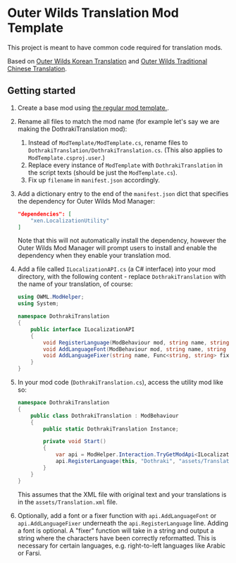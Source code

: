 # Outer Wilds Translation Mod Template

This project is meant to have common code required for translation mods.

Based on [Outer Wilds Korean Translation](https://outerwildsmods.com/mods/outerwildskoreantranslation/) and [Outer Wilds Traditional Chinese Translation](https://outerwildsmods.com/mods/outerwildstraditionalchinesetranslation/).

## Getting started

1. Create a base mod using [the regular mod template.](https://github.com/Raicuparta/ow-mod-template). 
2. Rename all files to match the mod name (for example let's say we are making the DothrakiTranslation mod):
   1. Instead of `ModTemplate/ModTemplate.cs`, rename files to `DothrakiTranslation/DothrakiTranslation.cs`. (This also applies to `ModTemplate.csproj.user`.)
   2. Replace every instance of `ModTemplate` with `DothrakiTranslation` in the script texts (should be just the `ModTemplate.cs`).
   3. Fix up `filename` in `manifest.json` accordingly.
3. Add a dictionary entry to the end of the `manifest.json` dict that specifies the dependency for Outer Wilds Mod Manager:
    ```json
    "dependencies": [
        "xen.LocalizationUtility"
    ]
    ```

    Note that this will not automatically install the dependency, however the Outer Wilds Mod Manager will prompt users to install and enable the dependency when they enable your translation mod.
4. Add a file called `ILocalizationAPI.cs` (a C# interface) into your mod directory, with the following content - replace `DothrakiTranslation` with the name of your translation, of course:
    ```cs
    using OWML.ModHelper;
    using System;

    namespace DothrakiTranslation
    {
        public interface ILocalizationAPI
        {
            void RegisterLanguage(ModBehaviour mod, string name, string translationPath);
            void AddLanguageFont(ModBehaviour mod, string name, string assetBundlePath, string fontPath);
            void AddLanguageFixer(string name, Func<string, string> fixer);
        }
    }
    ```
5. In your mod code (`DothrakiTranslation.cs`), access the utility mod like so:
    ```cs
    namespace DothrakiTranslation
    {
        public class DothrakiTranslation : ModBehaviour
        {
            public static DothrakiTranslation Instance;

            private void Start()
            {
                var api = ModHelper.Interaction.TryGetModApi<ILocalizationAPI>("xen.LocalizationUtility");
                api.RegisterLanguage(this, "Dothraki", "assets/Translation.xml");
            }
        }
    }
    ```
    This assumes that the XML file with original text and your translations is in the `assets/Translation.xml` file.
6. Optionally, add a font or a fixer function with `api.AddLanguageFont` or `api.AddLanguageFixer` underneath the `api.RegisterLanguage` line. Adding a font is optional. A "fixer" function will take in a string and output a string where the characters have been correctly reformatted. This is necessary for certain languages, e.g. right-to-left languages like Arabic or Farsi.
